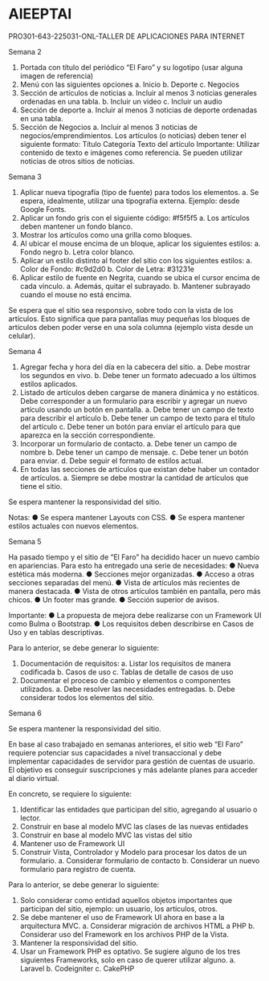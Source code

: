 # AIEEPTAI
PRO301-643-225031-ONL-TALLER DE APLICACIONES PARA INTERNET

Semana 2 
1.	Portada con título del periódico “El Faro” y su logotipo (usar alguna imagen de referencia)
2.	Menú con las siguientes opciones
a.	Inicio
b.	Deporte
c.	Negocios
3.	Sección de artículos de noticias
a.	Incluir al menos 3 noticias generales ordenadas en una tabla.
b.	Incluir un video
c.	Incluir un audio
4.	Sección de deporte
a.	Incluir al menos 3 noticias de deporte ordenadas en una tabla.
5.	Sección de Negocios
a.	Incluir al menos 3 noticias de negocios/emprendimientos.
Los artículos (o noticias) deben tener el siguiente formato:
Título
Categoría
Texto del artículo
Importante: Utilizar contenido de texto e imágenes como referencia. Se pueden utilizar noticias de otros sitios de noticias.

Semana 3
1.	Aplicar nueva tipografía (tipo de fuente) para todos los elementos.
a.	Se espera, idealmente, utilizar una tipografía externa. Ejemplo: desde Google Fonts.
2.	Aplicar un fondo gris con el siguiente código: #f5f5f5
a.	Los artículos deben mantener un fondo blanco.
3.	Mostrar los artículos como una grilla como bloques.
4.	Al ubicar el mouse encima de un bloque, aplicar los siguientes estilos:
a.	Fondo negro
b.	Letra color blanco.
5.	Aplicar un estilo distinto al footer del sitio con los siguientes estilos:
a.	Color de Fondo: #c9d2d0
b.	Color de Letra: #31231e
6.	Aplicar estilo de fuente en Negrita, cuando se ubica el cursor encima de cada vínculo.
a.	Además, quitar el subrayado.
b.	Mantener subrayado cuando el mouse no está encima.

Se espera que el sitio sea responsivo, sobre todo con la vista de los artículos. Esto significa que para pantallas muy pequeñas los bloques de artículos deben poder verse en una sola columna (ejemplo vista desde un celular).

Semana 4
1.	Agregar fecha y hora del día en la cabecera del sitio.
a.	Debe mostrar los segundos en vivo.
b.	Debe tener un formato adecuado a los últimos estilos aplicados.
2.	Listado de artículos deben cargarse de manera dinámica y no estáticos. Debe corresponder a un formulario para escribir y agregar un nuevo artículo usando un botón en pantalla.
a.	Debe tener un campo de texto para describir el artículo
b.	Debe tener un campo de texto para el título del artículo
c.	Debe tener un botón para enviar el artículo para que aparezca en la sección correspondiente.
3.	Incorporar un formulario de contacto.
a.	Debe tener un campo de nombre
b.	Debe tener un campo de mensaje.
c.	Debe tener un botón para enviar.
d.	Debe seguir el formato de estilos actual.
4.	En todas las secciones de artículos que existan debe haber un contador de artículos.
a.	Siempre se debe mostrar la cantidad de artículos que tiene el sitio.

Se espera mantener la responsividad del sitio.

Notas:
●	Se espera mantener Layouts con CSS.
●	Se espera mantener estilos actuales con nuevos elementos.


Semana 5

Ha pasado tiempo y el sitio de “El Faro” ha decidido hacer un nuevo cambio en apariencias. Para esto ha entregado una serie de necesidades:
●	Nueva estética más moderna.
●	Secciones mejor organizadas.
●	Acceso a otras secciones separadas del menú.
●	Vista de artículos más recientes de manera destacada.
●	Vista de otros artículos también en pantalla, pero más chicos.
●	Un footer mas grande.
●	Sección superior de avisos.

Importante:
●	La propuesta de mejora debe realizarse con un Framework UI como Bulma o Bootstrap.
●	Los requisitos deben describirse en Casos de Uso y en tablas descriptivas.

Para lo anterior, se debe generar lo siguiente:
1.	Documentación de requisitos:
a.	Listar los requisitos de manera codificada
b.	Casos de uso
c.	Tablas de detalle de casos de uso
2.	Documentar el proceso de cambio y elementos o componentes utilizados.
a.	Debe resolver las necesidades entregadas.
b.	Debe considerar todos los elementos del sitio.

Semana 6

Se espera mantener la responsividad del sitio.

En base al caso trabajado en semanas anteriores, el sitio web “El Faro” requiere potenciar sus capacidades a nivel transaccional y debe implementar capacidades de servidor para gestión de cuentas de usuario. El objetivo es conseguir suscripciones y más adelante planes para acceder al diario virtual.

En concreto, se requiere lo siguiente:
1.	Identificar las entidades que participan del sitio, agregando al usuario o lector.
2.	Construir en base al modelo MVC las clases de las nuevas entidades
3.	Construir en base al modelo MVC las vistas del sitio
4.	Mantener uso de Framework UI
5.	Construir Vista, Controlador y Modelo para procesar los datos de un formulario.
a.	Considerar formulario de contacto
b.	Considerar un nuevo formulario para registro de cuenta.

Para lo anterior, se debe generar lo siguiente:
1.	Solo considerar como entidad aquellos objetos importantes que participan del sitio, ejemplo: un usuario, los artículos, otros.
2.	Se debe mantener el uso de Framework UI ahora en base a la arquitectura MVC.
a.	Considerar migración de archivos HTML a PHP
b.	Considerar uso del Framework en los archivos PHP de la Vista.
3.	Mantener la responsividad del sitio.
4.	Usar un Framework PHP es optativo. Se sugiere alguno de los tres siguientes Frameworks, solo en caso de querer utilizar alguno.
a.	Laravel
b.	Codeigniter
c.	CakePHP
